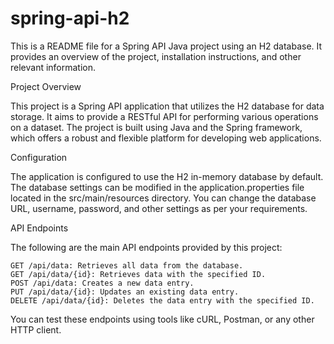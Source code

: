 # spring-api-h2

This is a README file for a Spring API Java project using an H2 database. It provides an overview of the project, installation instructions, and other relevant information.

Project Overview

This project is a Spring API application that utilizes the H2 database for data storage. It aims to provide a RESTful API for performing various operations on a dataset. The project is built using Java and the Spring framework, which offers a robust and flexible platform for developing web applications.

Configuration

The application is configured to use the H2 in-memory database by default. The database settings can be modified in the application.properties file located in the src/main/resources directory. You can change the database URL, username, password, and other settings as per your requirements.


API Endpoints

The following are the main API endpoints provided by this project:

    GET /api/data: Retrieves all data from the database.
    GET /api/data/{id}: Retrieves data with the specified ID.
    POST /api/data: Creates a new data entry.
    PUT /api/data/{id}: Updates an existing data entry.
    DELETE /api/data/{id}: Deletes the data entry with the specified ID.

You can test these endpoints using tools like cURL, Postman, or any other HTTP client.
